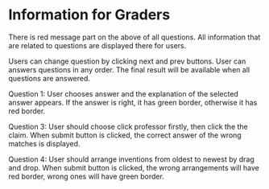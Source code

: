 # Information for Graders

There is red message part on the above of all questions. All information that are
related to questions are displayed there for users.

Users can change question by clicking next and prev buttons. User can answers questions
in any order. The final result will be available when all questions are answered.

Question 1: User chooses answer and the explanation of the selected answer appears.
If the answer is right, it has green border, otherwise it has red border.

Question 3: User should choose click professor firstly, then click the the claim.
When submit button is clicked, the correct answer of the wrong matches is displayed.

Question 4: User should arrange inventions from oldest to newest by drag and drop.
When submit button is clicked, the wrong arrangements will have red border, wrong ones
will have green border.